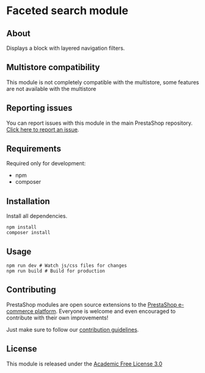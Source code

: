 # Faceted search module

## About

Displays a block with layered navigation filters.

## Multistore compatibility

This module is not completely compatible with the multistore, some features are not available with the multistore

## Reporting issues

You can report issues with this module in the main PrestaShop repository. [Click here to report an issue][report-issue]. 

## Requirements

Required only for development:

- npm
- composer

## Installation

Install all dependencies.
```
npm install
composer install
```

## Usage

```
npm run dev # Watch js/css files for changes
npm run build # Build for production
```

## Contributing

PrestaShop modules are open source extensions to the [PrestaShop e-commerce platform][prestashop]. Everyone is welcome and even encouraged to contribute with their own improvements!

Just make sure to follow our [contribution guidelines][contribution-guidelines].

## License

This module is released under the [Academic Free License 3.0][AFL-3.0] 

[report-issue]: https://github.com/PrestaShop/PrestaShop/issues/new/choose
[prestashop]: https://www.prestashop.com/
[contribution-guidelines]: https://devdocs.prestashop.com/1.7/contribute/contribution-guidelines/project-modules/
[AFL-3.0]: https://opensource.org/licenses/AFL-3.0
